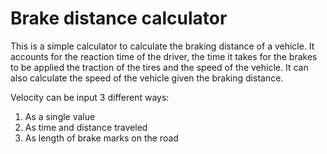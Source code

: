 # Brake distance calculator

This is a simple calculator to calculate the braking distance of a vehicle. It accounts for the reaction time of the driver, the time it takes for the brakes to be applied the traction of the tires and the speed of the vehicle. It can also calculate the speed of the vehicle given the braking distance. 



Velocity can be input 3 different ways:
1. As a single value
2. As time and distance traveled
3. As length of brake marks on the road